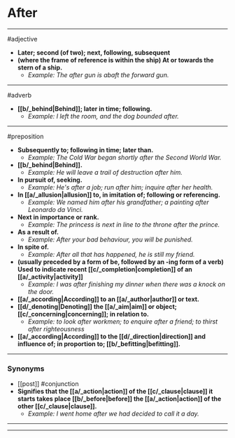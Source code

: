 # After
---
#adjective
- **Later; second (of two); next, following, subsequent**
- **(where the frame of reference is within the ship) At or towards the stern of a ship.**
	- _Example: The after gun is abaft the forward gun._
---
#adverb
- **[[b/_behind|Behind]]; later in time; following.**
	- _Example: I left the room, and the dog bounded after._
---
#preposition
- **Subsequently to; following in time; later than.**
	- _Example: The Cold War began shortly after the Second World War._
- **[[b/_behind|Behind]].**
	- _Example: He will leave a trail of destruction after him._
- **In pursuit of, seeking.**
	- _Example: He's after a job; run after him; inquire after her health._
- **In [[a/_allusion|allusion]] to, in imitation of; following or referencing.**
	- _Example: We named him after his grandfather; a painting after Leonardo da Vinci._
- **Next in importance or rank.**
	- _Example: The princess is next in line to the throne after the prince._
- **As a result of.**
	- _Example: After your bad behaviour, you will be punished._
- **In spite of.**
	- _Example: After all that has happened, he is still my friend._
- **(usually preceded by a form of be, followed by an -ing form of a verb) Used to indicate recent [[c/_completion|completion]] of an [[a/_activity|activity]]**
	- _Example: I was after finishing my dinner when there was a knock on the door._
- **[[a/_according|According]] to an [[a/_author|author]] or text.**
- **[[d/_denoting|Denoting]] the [[a/_aim|aim]] or object; [[c/_concerning|concerning]]; in relation to.**
	- _Example: to look after workmen; to enquire after a friend; to thirst after righteousness_
- **[[a/_according|According]] to the [[d/_direction|direction]] and influence of; in proportion to; [[b/_befitting|befitting]].**
---
### Synonyms
- [[post]]
#conjunction
- **Signifies that the [[a/_action|action]] of the [[c/_clause|clause]] it starts takes place [[b/_before|before]] the [[a/_action|action]] of the other [[c/_clause|clause]].**
	- _Example: I went home after we had decided to call it a day._
---
---
